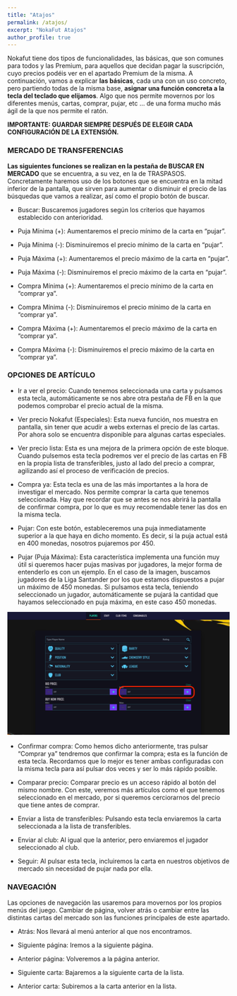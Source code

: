```yaml
---
title: "Atajos"
permalink: /atajos/
excerpt: "NokaFut Atajos"
author_profile: true
---
```



Nokafut tiene dos tipos de funcionalidades, las básicas, que son comunes para todos y las Premium, para aquellos que decidan pagar la suscripción, cuyo precios podéis ver en el apartado Premium de la misma. A continuación, vamos a explicar <b>las básicas</b>, cada una con un uso concreto, pero partiendo todas de la misma base, <b>asignar una función concreta a la tecla del teclado que elijamos</b>. Algo que nos permite movernos por los diferentes menús, cartas, comprar, pujar, etc … de una forma mucho más ágil de la que nos permite el ratón.

<b>IMPORTANTE: GUARDAR SIEMPRE DESPUÉS DE ELEGIR CADA CONFIGURACIÓN DE LA EXTENSIÓN.</b>

### MERCADO DE TRANSFERENCIAS

<b>Las siguientes funciones se realizan en la pestaña de BUSCAR EN MERCADO</b> que se encuentra, a su vez, en la de TRASPASOS. Concretamente haremos uso de los botones que se encuentra en la mitad inferior de la pantalla, que sirven para aumentar o disminuir el precio de las búsquedas que vamos a realizar, así como el propio botón de buscar.

  * Buscar: Buscaremos jugadores según los criterios que hayamos establecido con anterioridad.

  * Puja Mínima (+): Aumentaremos el precio mínimo de la carta en “pujar”.

  * Puja Mínima (-): Disminuiremos el precio mínimo de la carta en “pujar”.

  * Puja Máxima (+): Aumentaremos el precio máximo de la carta en “pujar”.

  * Puja Máxima (-): Disminuiremos el precio máximo de la carta en “pujar”.

  * Compra Mínima (+): Aumentaremos el precio mínimo de la carta en “comprar ya”.

  * Compra Mínima (-): Disminuiremos el precio mínimo de la carta en “comprar ya”.

  * Compra Máxima (+): Aumentaremos el precio máximo de la carta en “comprar ya”.

  * Compra Máxima (-): Disminuiremos el precio máximo de la carta en “comprar ya”.

### OPCIONES DE ARTÍCULO

  * Ir a ver el precio: Cuando tenemos seleccionada una carta y pulsamos esta tecla, automáticamente se nos abre otra pestaña de FB en la que podemos comprobar el precio actual de la misma.

  * Ver precio Nokafut (Especiales): Esta nueva función, nos muestra en pantalla, sin tener que acudir a webs externas el precio de las cartas. Por ahora solo se encuentra disponible para algunas cartas especiales.

  * Ver precio lista: Esta es una mejora de la primera opción de este bloque. Cuando pulsemos esta tecla podremos ver el precio de las cartas en FB en la propia lista de transferibles, justo al lado del precio a comprar, agilizando así el proceso de verificación de precios.

  * Compra ya: Esta tecla es una de las más importantes a la hora de investigar el mercado. Nos permite comprar la carta que tenemos seleccionada. Hay que recordar que se antes se nos abrirá la pantalla de confirmar compra, por lo que es muy recomendable tener las dos en la misma tecla.

  * Pujar: Con este botón, estableceremos una puja inmediatamente superior a la que haya en dicho momento. Es decir, si la puja actual está en 400 monedas, nosotros pujaremos por 450.

  * Pujar (Puja Máxima): Esta característica implementa una función muy útil si queremos hacer pujas masivas por jugadores, la mejor forma de entenderlo es con un ejemplo. En el caso de la imagen, buscamos jugadores de la Liga Santander por los que estamos dispuestos a pujar un máximo de 450 monedas. Si pulsamos esta tecla, teniendo seleccionado un jugador, automáticamente se pujará la cantidad que hayamos seleccionado en puja máxima, en este caso 450 monedas.

![Puja Maxima](/images/pujamaxima.png)

  * Confirmar compra: Como hemos dicho anteriormente, tras pulsar “Comprar ya” tendremos que confirmar la compra; esta es la función de esta tecla. Recordamos que lo mejor es tener ambas configuradas con la misma tecla para así pulsar dos veces y ser lo más rápido posible.

  * Comparar precio: Comparar precio es un acceso rápido al botón del mismo nombre. Con este, veremos más artículos como el que tenemos seleccionado en el mercado, por si queremos cerciorarnos del precio que tiene antes de comprar.

  * Enviar a lista de transferibles: Pulsando esta tecla enviaremos la carta seleccionada a la lista de transferibles.

  * Enviar al club: Al igual que la anterior, pero enviaremos el jugador seleccionado al club.

  * Seguir: Al pulsar esta tecla, incluiremos la carta en nuestros objetivos de mercado sin necesidad de pujar nada por ella.

### NAVEGACIÓN

Las opciones de navegación las usaremos para movernos por los propios menús del juego. Cambiar de página, volver atrás o cambiar entre las distintas cartas del mercado son las funciones principales de este apartado.

  * Atrás: Nos llevará al menú anterior al que nos encontramos.

  * Siguiente página: Iremos a la siguiente página.

  * Anterior página: Volveremos a la página anterior.

  * Siguiente carta: Bajaremos a la siguiente carta de la lista.

  * Anterior carta: Subiremos a la carta anterior en la lista.
